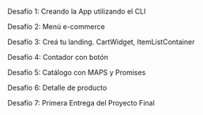 Desafío 1:
Creando la App utilizando el CLI

Desafío 2:
Menú e-commerce

Desafío 3:
Creá tu landing. CartWidget, ItemListContainer

Desafío 4:
Contador con botón

Desafío 5:
Catálogo con MAPS y Promises

Desafío 6:
Detalle de producto

Desafío 7:
Primera Entrega del Proyecto Final
